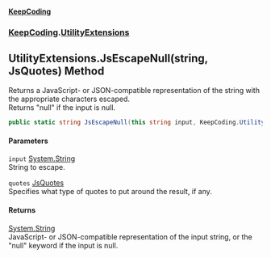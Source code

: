 #### [KeepCoding](index.md 'index')
### [KeepCoding](KeepCoding.md 'KeepCoding').[UtilityExtensions](UtilityExtensions.md 'KeepCoding.UtilityExtensions')
## UtilityExtensions.JsEscapeNull(string, JsQuotes) Method
Returns a JavaScript- or JSON-compatible representation of the string with the appropriate characters escaped.  
Returns "null" if the input is null.
```csharp
public static string JsEscapeNull(this string input, KeepCoding.UtilityExtensions.JsQuotes quotes=KeepCoding.UtilityExtensions.JsQuotes.Double);
```
#### Parameters
<a name='KeepCoding.UtilityExtensions.JsEscapeNull(string.KeepCoding.UtilityExtensions.JsQuotes).input'></a>
`input` [System.String](https://docs.microsoft.com/en-us/dotnet/api/System.String 'System.String')  
String to escape.
  
<a name='KeepCoding.UtilityExtensions.JsEscapeNull(string.KeepCoding.UtilityExtensions.JsQuotes).quotes'></a>
`quotes` [JsQuotes](UtilityExtensions.JsQuotes.md 'KeepCoding.UtilityExtensions.JsQuotes')  
Specifies what type of quotes to put around the result, if any.
  
#### Returns
[System.String](https://docs.microsoft.com/en-us/dotnet/api/System.String 'System.String')  
JavaScript- or JSON-compatible representation of the input string, or the "null" keyword if the input is null.
